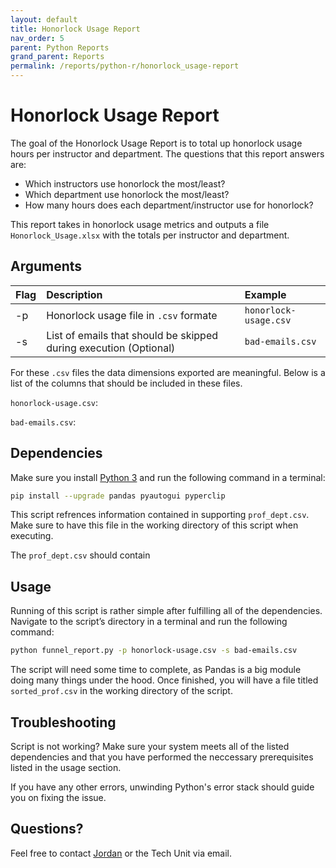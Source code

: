```yaml
---
layout: default
title: Honorlock Usage Report
nav_order: 5
parent: Python Reports
grand_parent: Reports
permalink: /reports/python-r/honorlock_usage-report
---
```


# Honorlock Usage Report
The goal of the Honorlock Usage Report is to total up honorlock usage hours per instructor and department. The questions that this report answers are:

* Which instructors use honorlock the most/least?
* Which department use honorlock the most/least?
* How many hours does each department/instructor use for honorlock?

This report takes in honorlock usage metrics and outputs a file `Honorlock_Usage.xlsx` with the totals per instructor and department. 

## Arguments

| Flag | Description                                                       | Example               |
| :--- | :---------------------------------------------------------------- | :-------------------- |
| -p   | Honorlock usage file in  `.csv` formate                           | `honorlock-usage.csv` |
| -s   | List of emails that should be skipped during execution (Optional) | `bad-emails.csv`      |

For these `.csv` files the data dimensions exported are meaningful. Below is a list of the columns that should be included in these files.

`honorlock-usage.csv`:

`bad-emails.csv`:

## Dependencies
Make sure you install [Python 3](https://www.python.org/downloads/) and run the following command in a terminal:

```bash
pip install --upgrade pandas pyautogui pyperclip
```
This script refrences information contained in supporting `prof_dept.csv`.  Make sure to have this file in the working directory of this script when executing. 

The `prof_dept.csv` should contain

## Usage
Running of this script is rather simple after fulfilling all of the dependencies. Navigate to the script’s directory in a terminal and run the following command:

```bash
python funnel_report.py -p honorlock-usage.csv -s bad-emails.csv
```

The script will need some time to complete, as Pandas is a big module doing many things under the hood. Once finished, you will have a file titled `sorted_prof.csv` in the working directory of the script.

## Troubleshooting
Script is not working? Make sure your system meets all of the listed dependencies and that you have performed the neccessary prerequisites listed in the usage section.

If you have any other errors, unwinding Python's error stack should guide you on fixing the issue.

## Questions?
Feel free to contact [Jordan](mailto:jordan.scruggs@msstate.edu) or the Tech Unit via email.